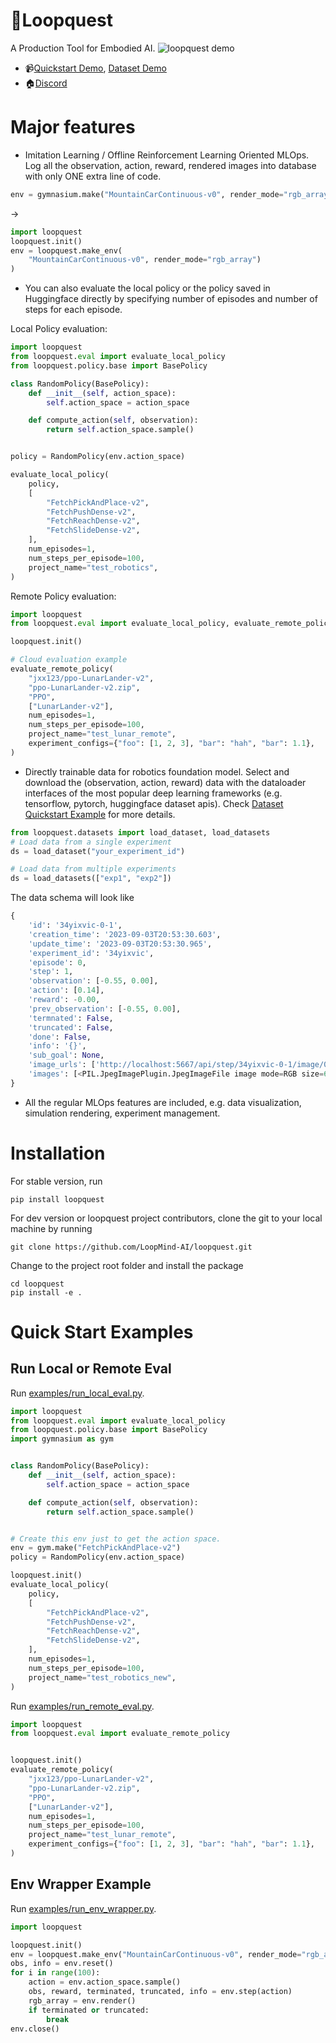 # :scroll:Loopquest

A Production Tool for Embodied AI.
![loopquest demo](screenshots/open_loopquest_demo.gif)

- :video_camera:[Quickstart Demo](https://capture.dropbox.com/embed/CpS8Y4g21ClHlief), [Dataset Demo](https://capture.dropbox.com/AOF5rGxHWyRb9T58)
- :house:[Discord](https://discord.gg/FTnFYeSy9r)

# Major features

- Imitation Learning / Offline Reinforcement Learning Oriented MLOps. Log all the observation, action, reward, rendered images into database with only ONE extra line of code.

```python
env = gymnasium.make("MountainCarContinuous-v0", render_mode="rgb_array")
```

->

```python
import loopquest
loopquest.init()
env = loopquest.make_env(
    "MountainCarContinuous-v0", render_mode="rgb_array")
)
```

- You can also evaluate the local policy or the policy saved in Huggingface directly by specifying number of episodes and number of steps for each episode.

Local Policy evaluation:

```python
import loopquest
from loopquest.eval import evaluate_local_policy
from loopquest.policy.base import BasePolicy

class RandomPolicy(BasePolicy):
    def __init__(self, action_space):
        self.action_space = action_space

    def compute_action(self, observation):
        return self.action_space.sample()


policy = RandomPolicy(env.action_space)

evaluate_local_policy(
    policy,
    [
        "FetchPickAndPlace-v2",
        "FetchPushDense-v2",
        "FetchReachDense-v2",
        "FetchSlideDense-v2",
    ],
    num_episodes=1,
    num_steps_per_episode=100,
    project_name="test_robotics",
)
```

Remote Policy evaluation:

```python
import loopquest
from loopquest.eval import evaluate_local_policy, evaluate_remote_policy

loopquest.init()

# Cloud evaluation example
evaluate_remote_policy(
    "jxx123/ppo-LunarLander-v2",
    "ppo-LunarLander-v2.zip",
    "PPO",
    ["LunarLander-v2"],
    num_episodes=1,
    num_steps_per_episode=100,
    project_name="test_lunar_remote",
    experiment_configs={"foo": [1, 2, 3], "bar": "hah", "bar": 1.1},
)

```

- Directly trainable data for robotics foundation model. Select and download the (observation, action, reward) data with the dataloader interfaces of the most popular deep learning frameworks (e.g. tensorflow, pytorch, huggingface dataset apis). Check [Dataset Quickstart Example](examples/Dataset%20Quickstart.ipynb) for more details.

```python
from loopquest.datasets import load_dataset, load_datasets
# Load data from a single experiment
ds = load_dataset("your_experiment_id")

# Load data from multiple experiments
ds = load_datasets(["exp1", "exp2"])
```

The data schema will look like

```python
{
    'id': '34yixvic-0-1',
    'creation_time': '2023-09-03T20:53:30.603',
    'update_time': '2023-09-03T20:53:30.965',
    'experiment_id': '34yixvic',
    'episode': 0,
    'step': 1,
    'observation': [-0.55, 0.00],
    'action': [0.14],
    'reward': -0.00,
    'prev_observation': [-0.55, 0.00],
    'termnated': False,
    'truncated': False,
    'done': False,
    'info': '{}',
    'sub_goal': None,
    'image_urls': ['http://localhost:5667/api/step/34yixvic-0-1/image/0'],
    'images': [<PIL.JpegImagePlugin.JpegImageFile image mode=RGB size=600x400 at 0x7F8D33094450>]
}
```

- All the regular MLOps features are included, e.g. data visualization, simulation rendering, experiment management.

# Installation

For stable version, run

```
pip install loopquest
```

For dev version or loopquest project contributors, clone the git to your local machine by running

```
git clone https://github.com/LoopMind-AI/loopquest.git
```

Change to the project root folder and install the package

```
cd loopquest
pip install -e .
```

# Quick Start Examples

## Run Local or Remote Eval

Run [examples/run_local_eval.py](examples/run_local_eval.py).

```python
import loopquest
from loopquest.eval import evaluate_local_policy
from loopquest.policy.base import BasePolicy
import gymnasium as gym


class RandomPolicy(BasePolicy):
    def __init__(self, action_space):
        self.action_space = action_space

    def compute_action(self, observation):
        return self.action_space.sample()


# Create this env just to get the action space.
env = gym.make("FetchPickAndPlace-v2")
policy = RandomPolicy(env.action_space)

loopquest.init()
evaluate_local_policy(
    policy,
    [
        "FetchPickAndPlace-v2",
        "FetchPushDense-v2",
        "FetchReachDense-v2",
        "FetchSlideDense-v2",
    ],
    num_episodes=1,
    num_steps_per_episode=100,
    project_name="test_robotics_new",
)
```

Run [examples/run_remote_eval.py](examples/run_remote_eval.py).

```python
import loopquest
from loopquest.eval import evaluate_remote_policy


loopquest.init()
evaluate_remote_policy(
    "jxx123/ppo-LunarLander-v2",
    "ppo-LunarLander-v2.zip",
    "PPO",
    ["LunarLander-v2"],
    num_episodes=1,
    num_steps_per_episode=100,
    project_name="test_lunar_remote",
    experiment_configs={"foo": [1, 2, 3], "bar": "hah", "bar": 1.1},
)
```

## Env Wrapper Example

Run [examples/run_env_wrapper.py](examples/run_env_wrapper.py).

```python
import loopquest

loopquest.init()
env = loopquest.make_env("MountainCarContinuous-v0", render_mode="rgb_array")
obs, info = env.reset()
for i in range(100):
    action = env.action_space.sample()
    obs, reward, terminated, truncated, info = env.step(action)
    rgb_array = env.render()
    if terminated or truncated:
        break
env.close()
```
